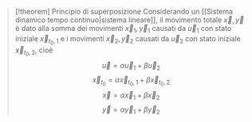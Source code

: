 > [!theorem] Principio di superposizione
> Considerando un [[Sistema dinamico tempo continuo|sistema lineare]], il movimento totale $\vec{x},\vec{y}$ è dato alla somma dei movimenti $\vec{x}_1,\vec{y}_1$ causati da $\vec{u}_1$ con stato iniziale $\vec{x}_{t_0,1}$ e i movimenti $\vec{x}_2,\vec{y}_2$ causati da $\vec{u}_2$ con stato iniziale $\vec{x}_{t_0,2}$, cioè
> $$
> \vec{u}=\alpha\vec{u}_1+\beta\vec{u}_2
> $$
> $$
> \vec{x}_{t_0}=\alpha\vec{x}_{t_0,1}+\beta\vec{x}_{t_0,2}
> $$
> $$
> \vec{x}=\alpha\vec{x}_1+\beta\vec{x}_2
> $$ 
> $$
> \vec{y}=\alpha\vec{y}_1+\beta\vec{y}_2
> $$
